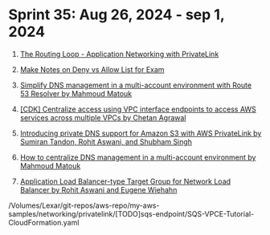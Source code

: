 <h1>Sprint 35: Aug 26, 2024 - sep 1, 2024</h1>

1. [The Routing Loop - Application Networking with PrivateLink](https://www.twitch.tv/videos/2231091426)

1. [Make Notes on Deny vs Allow List for Exam](https://aws.amazon.com/blogs/mt/identity-guide-preventive-controls-with-aws-identity-scps/)

1. [Simplify DNS management in a multi-account environment with Route 53 Resolver by Mahmoud Matouk](https://aws.amazon.com/blogs/security/simplify-dns-management-in-a-multiaccount-environment-with-route-53-resolver/)

1. [[CDK] Centralize access using VPC interface endpoints to access AWS services across multiple VPCs by Chetan Agrawal](https://aws.amazon.com/blogs/networking-and-content-delivery/centralize-access-using-vpc-interface-endpoints/)

1. [Introducing private DNS support for Amazon S3 with AWS PrivateLink by Sumiran Tandon, Rohit Aswani, and Shubham Singh ](https://aws.amazon.com/blogs/storage/introducing-private-dns-support-for-amazon-s3-with-aws-privatelink/)

1. [How to centralize DNS management in a multi-account environment by Mahmoud Matouk ](https://aws.amazon.com/blogs/security/how-to-centralize-dns-management-in-a-multi-account-environment/)

1. [Application Load Balancer-type Target Group for Network Load Balancer by Rohit Aswani and Eugene Wiehahn](https://aws.amazon.com/blogs/networking-and-content-delivery/application-load-balancer-type-target-group-for-network-load-balancer/)

/Volumes/Lexar/git-repos/aws-repo/my-aws-samples/networking/privatelink/[TODO]sqs-endpoint/SQS-VPCE-Tutorial-CloudFormation.yaml